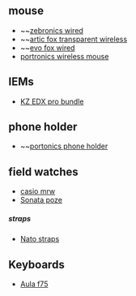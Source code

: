 ## mouse
- ~~[zebronics wired](https://www.amazon.in/ZEBRONICS-Gaming-Rainbow-Precision-Buttons/dp/B0CG13FJ5M/ref=sr_1_3?sr=8-3)
- ~~[artic fox transparent wireless](https://www.amazon.in/Arctic-Fox-Transparent-Bluetooth-Rechargeable/dp/B0CP9NSXYJ/ref=sr_1_14?sr=8-14)
- ~~[evo fox wired](https://www.amazon.in/EvoFox-Spectre-Lighting-Breathing-White/dp/B0CNQ75PC8/ref=sr_1_16?sr=8-16)
- [portronics wireless mouse](https://www.amazon.in/Portronics-Wireless-Bluetooth-Connectivity-Rechargeable/dp/B0BG8LZNYL?crid=45LYL8G7RP9T&dib=eyJ2IjoiMSJ9.9QZp3CLXta-C6BmopFOujpJldyefGRbRht8HF-9pk9ntYQkxNjBfAItd2lRDUr66pCViiBhrFgklCsHqw3-_MwtqJTgXpFmCr3rJQy_BObHBwWAjMFX364w0HE7oS-LpRmG8f8apUjJLCOCy1J8XXLmXzABbj3ikxzoVQzoXa_-uZEJ6c8-6imtjiMnOCYaP4LDAsj7T3Y_TGT7iwU-azxLjMMFbzn_eNp78wXcabiY.FPQWlv5XaEQvoUuS_BP5a3uyRezvFDCk4OuAbjDNHic&dib_tag=se&keywords=portronics+toad+one&nsdOptOutParam=true&qid=1736087795&sprefix=portonics+to,aps,605&sr=8-3)

## IEMs
- [KZ EDX pro bundle](https://www.headphonezone.in/products/kz-edx-pro-headphone-zone-x-ddhifi-hi-res-dac)

## phone holder
- ~~[portonics phone holder](https://www.amazon.in/Portronics-Holder-Rotation-Suction-Shockproof/dp/B07N7H1PPY?crid=95HBC4UOGL61&dib=eyJ2IjoiMSJ9.QXNdR8o65Yp0dGhQ8_BCP6Z05kcqwgNDbftcyubLBbZg6eSo6fPEVM6B8UK7EBZsgnyY6_ofW2y2hY17R23UEst1jcCc4Wq9rLws67NJdNS8oZ5pmYZwXfu9cmWCy5yFXdDImxnLcTg3yoUeSAizPuFdbXduTugjRT-j_JtJLx6_3tTmkl8MVOt_RRAyxFtHGj5AsPNZuXKy1-gGndcAgOXYmc6YS4LAUwsxgZUGJzg.0eAx7KhPxiC_tCewx3s60nsZoGZ0gnZdi24GuExs9gY&dib_tag=se&keywords=portronics+phone+holder+car&nsdOptOutParam=true&qid=1736088844&sprefix=portonics+pho,aps,254&sr=8-4&th=1)

## field watches
- [casio mrw](https://www.casio.com/in/watches/casio/product.MRW-200H-1BV/)
- [Sonata poze](https://www.sonatawatches.in/product/sonata-poze-quartz-analog-black-dial-watch-for-men-with-brown-colour-pu-leather-strap-sp70011nl01w.html?lang=en_IN&plp=true)
##### straps
- [Nato straps](https://watchtopia.in/products/nato-strap-18mm)

## Keyboards
- [Aula f75](https://meckeys.com:8443/shop/keyboard/75-keyboard/aula-f75-wireless/)